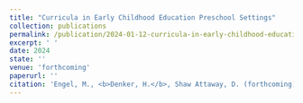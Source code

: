 ```yaml
---
title: "Curricula in Early Childhood Education Preschool Settings"
collection: publications
permalink: /publication/2024-01-12-curricula-in-early-childhood-education-preschool-settings
excerpt: ' ' 
date: 2024
state: ''
venue: 'forthcoming'
paperurl: ''
citation: 'Engel, M., <b>Denker, H.</b>, Shaw Attaway, D. (forthcoming). &quot;Curricula in Early Childhood Education Preschool Settings&quot;. Eds. Cohen-Vogel, L., Scott, J., Youngs, P. <i>Handbook of Education Policy Research - 2nd Edition</i>.'
---
```

